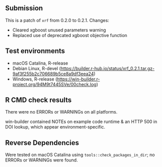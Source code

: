 ## Submission
This is a patch of `xrf` from 0.2.0 to 0.2.1. Changes:

* Cleared xgboost unused parameters warning
* Replaced use of deprecated xgboost objective function

## Test environments

* macOS Catalina, R-release
* Debian Linux, R-devel (https://builder.r-hub.io/status/xrf_0.2.1.tar.gz-9af3f255b2c706689b5ce8a9df3eea24)
* Windows, R-release (https://win-builder.r-project.org/94M9t7445SVe/00check.log)

## R CMD check results
There were no ERRORs or WARNINGs on all platforms.

win-builder contained NOTEs on example code runtime & an HTTP 500 in DOI lookup, which appear environment-specific.

## Reverse Dependencies
Were tested on macOS Catalina using `tools::check_packages_in_dir`; no ERRORs or WARNINGs were found.
